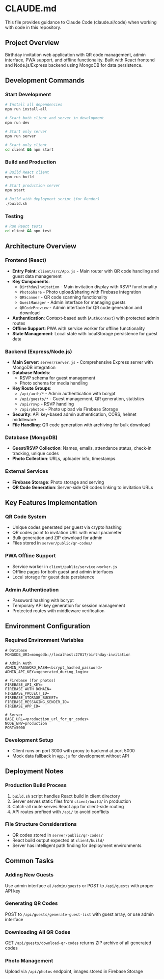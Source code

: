 # CLAUDE.md

This file provides guidance to Claude Code (claude.ai/code) when working with code in this repository.

## Project Overview

Birthday invitation web application with QR code management, admin interface, PWA support, and offline functionality. Built with React frontend and Node.js/Express backend using MongoDB for data persistence.

## Development Commands

### Start Development
```bash
# Install all dependencies
npm run install-all

# Start both client and server in development
npm run dev

# Start only server
npm run server

# Start only client
cd client && npm start
```

### Build and Production
```bash
# Build React client
npm run build

# Start production server
npm start

# Build with deployment script (for Render)
./build.sh
```

### Testing
```bash
# Run React tests
cd client && npm test
```

## Architecture Overview

### Frontend (React)
- **Entry Point**: `client/src/App.js` - Main router with QR code handling and guest data management
- **Key Components**:
  - `BirthdayInvitation` - Main invitation display with RSVP functionality
  - `PhotoShare` - Photo upload/sharing with Firebase integration
  - `QRScanner` - QR code scanning functionality
  - `GuestManager` - Admin interface for managing guests
  - `QRCodePreview` - Admin interface for QR code generation and download
- **Authentication**: Context-based auth (`AuthContext`) with protected admin routes
- **Offline Support**: PWA with service worker for offline functionality
- **State Management**: Local state with localStorage persistence for guest data

### Backend (Express/Node.js)
- **Main Server**: `server/server.js` - Comprehensive Express server with MongoDB integration
- **Database Models**: 
  - RSVP schema for guest management
  - Photo schema for media handling
- **Key Route Groups**:
  - `/api/auth/*` - Admin authentication with bcrypt
  - `/api/guests/*` - Guest management, QR generation, statistics
  - `/api/rsvp` - RSVP handling
  - `/api/photos` - Photo upload via Firebase Storage
- **Security**: API key-based admin authentication, CORS, helmet middleware
- **File Handling**: QR code generation with archiving for bulk download

### Database (MongoDB)
- **Guest/RSVP Collection**: Names, emails, attendance status, check-in tracking, unique codes
- **Photo Collection**: URLs, uploader info, timestamps

### External Services
- **Firebase Storage**: Photo storage and serving
- **QR Code Generation**: Server-side QR codes linking to invitation URLs

## Key Features Implementation

### QR Code System
- Unique codes generated per guest via crypto hashing
- QR codes point to invitation URL with email parameter
- Bulk generation and ZIP download for admin
- Files stored in `server/public/qr-codes/`

### PWA Offline Support
- Service worker in `client/public/service-worker.js`
- Offline pages for both guest and admin interfaces
- Local storage for guest data persistence

### Admin Authentication
- Password hashing with bcrypt
- Temporary API key generation for session management
- Protected routes with middleware verification

## Environment Configuration

### Required Environment Variables
```
# Database
MONGODB_URI=mongodb://localhost:27017/birthday-invitation

# Admin Auth
ADMIN_PASSWORD_HASH=<bcrypt_hashed_password>
ADMIN_API_KEY=<generated_during_login>

# Firebase (for photos)
FIREBASE_API_KEY=
FIREBASE_AUTH_DOMAIN=
FIREBASE_PROJECT_ID=
FIREBASE_STORAGE_BUCKET=
FIREBASE_MESSAGING_SENDER_ID=
FIREBASE_APP_ID=

# Server
BASE_URL=<production_url_for_qr_codes>
NODE_ENV=production
PORT=5000
```

### Development Setup
- Client runs on port 3000 with proxy to backend at port 5000
- Mock data fallback in `App.js` for development without API

## Deployment Notes

### Production Build Process
1. `build.sh` script handles React build in client directory
2. Server serves static files from `client/build/` in production
3. Catch-all route serves React app for client-side routing
4. API routes prefixed with `/api/` to avoid conflicts

### File Structure Considerations
- QR codes stored in `server/public/qr-codes/`
- React build output expected at `client/build/`
- Server has intelligent path finding for deployment environments

## Common Tasks

### Adding New Guests
Use admin interface at `/admin/guests` or POST to `/api/guests` with proper API key

### Generating QR Codes
POST to `/api/guests/generate-guest-list` with guest array, or use admin interface

### Downloading All QR Codes
GET `/api/guests/download-qr-codes` returns ZIP archive of all generated codes

### Photo Management
Upload via `/api/photos` endpoint, images stored in Firebase Storage